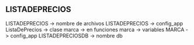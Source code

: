 ## LISTADEPRECIOS

LISTADEPRECIOS -> nombre de archivos
LISTADEPRECIOS -> config_app
ListaDePrecios -> clase
marca -> en funciones
marca -> variables
MARCA -> config_app
LISTADEPRECIOSDB -> nombre db
